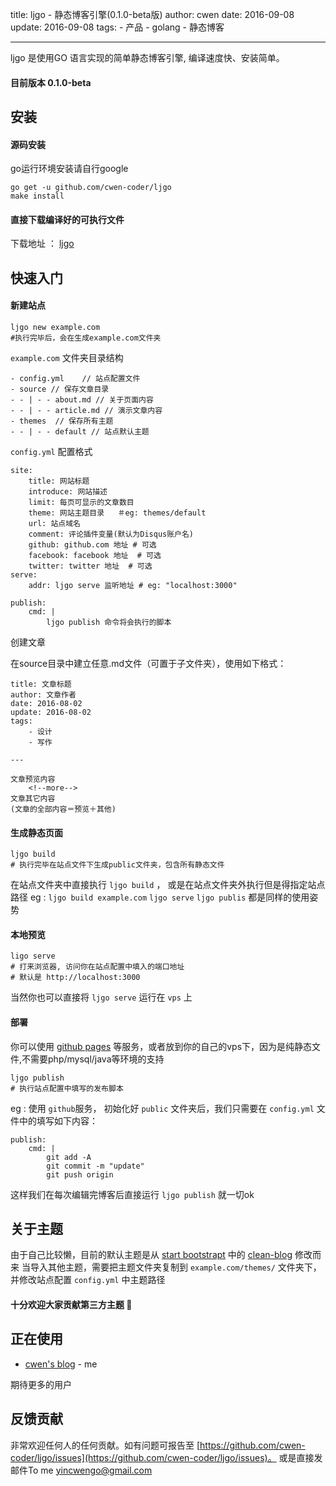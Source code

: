 title: ljgo - 静态博客引擎(0.1.0-beta版)
author: cwen
date:  2016-09-08
update:  2016-09-08
tags:
    - 产品
    - golang
    - 静态博客

---

ljgo 是使用GO 语言实现的简单静态博客引擎, 编译速度快、安装简单。
<!--more-->

#### 目前版本 0.1.0-beta

## 安装

#### 源码安装
go运行环境安装请自行google

```
go get -u github.com/cwen-coder/ljgo
make install
```

#### 直接下载编译好的可执行文件

下载地址 ： [ljgo](https://github.com/cwen-coder/ljgo/releases)

## 快速入门

#### 新建站点

```
ljgo new example.com
#执行完毕后，会在生成example.com文件夹
```

`example.com` 文件夹目录结构

```
- config.yml    // 站点配置文件
- source // 保存文章目录
- - | - - about.md // 关于页面内容
- - | - - article.md // 演示文章内容
- themes  // 保存所有主题
- - | - - default // 站点默认主题

```

`config.yml` 配置格式


```
site:
    title: 网站标题
    introduce: 网站描述
    limit: 每页可显示的文章数目
    theme: 网站主题目录   ＃eg: themes/default
    url: 站点域名
    comment: 评论插件变量(默认为Disqus账户名)
    github: github.com 地址 # 可选
    facebook: facebook 地址  # 可选
    twitter: twitter 地址  # 可选
serve:
    addr: ljgo serve 监听地址 # eg: "localhost:3000"

publish:
    cmd: |
        ljgo publish 命令将会执行的脚本
```

创建文章

在source目录中建立任意.md文件（可置于子文件夹），使用如下格式：


```
title: 文章标题
author: 文章作者
date: 2016-08-02
update: 2016-08-02
tags:
    - 设计
    - 写作

---

文章预览内容
    <!--more-->
文章其它内容
(文章的全部内容＝预览＋其他)

```


#### 生成静态页面

```
ljgo build
# 执行完毕在站点文件下生成public文件夹，包含所有静态文件
```

在站点文件夹中直接执行 `ljgo build` ， 或是在站点文件夹外执行但是得指定站点路径 eg
: `ljgo build example.com`
`ljgo serve` `ljgo publis` 都是同样的使用姿势


#### 本地预览

```
ligo serve
# 打来浏览器, 访问你在站点配置中填入的端口地址
# 默认是 http://localhost:3000
```

当然你也可以直接将 `ljgo serve` 运行在 `vps` 上


#### 部署

你可以使用 [github pages](https://pages.github.com/) 等服务，或者放到你的自己的vps下，因为是纯静态文件,不需要php/mysql/java等环境的支持


```
ljgo publish
# 执行站点配置中填写的发布脚本
```

eg : 使用 `github`服务， 初始化好 `public`  文件夹后，我们只需要在 `config.yml` 文件中的填写如下内容：

```
publish:
    cmd: |
        git add -A
        git commit -m "update"
        git push origin
```

这样我们在每次编辑完博客后直接运行 `ljgo publish` 就一切ok


## 关于主题

由于自己比较懒，目前的默认主题是从 [start bootstrapt](https://startbootstrap.com) 中的 [clean-blog](https://startbootstrap.com/template-overviews/clean-blog/) 修改而来
当导入其他主题，需要把主题文件夹复制到 `example.com/themes/` 文件夹下，并修改站点配置 `config.yml` 中主题路径


#### 十分欢迎大家贡献第三方主题 👏

## 正在使用

* [cwen's blog](http://www.cwen.pw)           - me

期待更多的用户

## 反馈贡献

非常欢迎任何人的任何贡献。如有问题可报告至 [https://github.com/cwen-coder/ljgo/issues](https://github.com/cwen-coder/ljgo/issues)。
或是直接发邮件To me [yincwengo@gmail.com](mailto:yincwengo@gmail.com)















